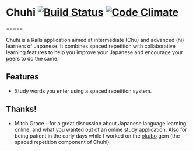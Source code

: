 Chuhi [![Build Status](https://travis-ci.org/rgravina/chuhi.png)](https://travis-ci.org/rgravina/chuhi) [![Code Climate](https://codeclimate.com/badge.png)](https://codeclimate.com/github/rgravina/chuhu)
=====
=====

Chuhi is a Rails application aimed at intermediate (Chu) and advanced (hi) learners of Japanese.
It combines spaced repetition with collaborative learning features to help you improve your Japanese and encourage your peers to do the same.

Features
----
* Study words you enter using a spaced repetition system.

Thanks!
----
* Mitch Grace - for a great discussion about Japanese language learning online, and what you wanted out of an online study application. Also for being patient in the early days while I worked on the [okubo](https://github.com/rgravina/okubo) gem (the spaced repetition component of Chuhi).

